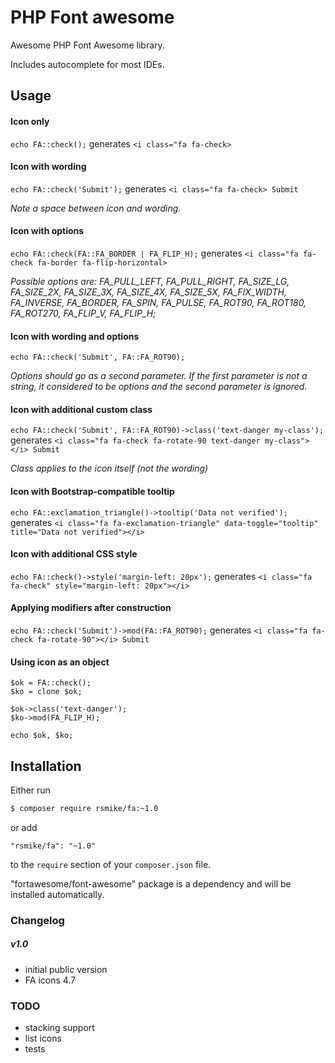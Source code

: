 # PHP Font awesome

Awesome PHP Font Awesome library. 

Includes autocomplete for most IDEs.

## Usage

#### Icon only
`echo FA::check();` generates `<i class="fa fa-check>`

#### Icon with wording
`echo FA::check('Submit');` generates `<i class="fa fa-check> Submit` 

*Note a space between icon and wording.*

#### Icon with options 
`echo FA::check(FA::FA_BORDER | FA_FLIP_H);`  generates `<i class="fa fa-check fa-border fa-flip-horizontal>`

*Possible options are: FA_PULL_LEFT, FA_PULL_RIGHT, FA_SIZE_LG, FA_SIZE_2X, FA_SIZE_3X, FA_SIZE_4X, FA_SIZE_5X, FA_FIX_WIDTH, FA_INVERSE, FA_BORDER, FA_SPIN, FA_PULSE, FA_ROT90, FA_ROT180, FA_ROT270, FA_FLIP_V, FA_FLIP_H;*

#### Icon with wording and options
`echo FA::check('Submit', FA::FA_ROT90);`

*Options should go as a second parameter. If the first parameter is not a string, it considered to be options and the second parameter is ignored.*

#### Icon with additional custom class
`echo FA::check('Submit', FA::FA_ROT90)->class('text-danger my-class');` generates `<i class="fa fa-check fa-rotate-90 text-danger my-class"></i> Submit`

*Class applies to the icon itself (not the wording)*

#### Icon with Bootstrap-compatible tooltip
`echo FA::exclamation_triangle()->tooltip('Data not verified');` generates `<i class="fa fa-exclamation-triangle" data-toggle="tooltip" title="Data not verified"></i>`


#### Icon with additional CSS style
`echo FA::check()->style('margin-left: 20px');` generates `<i class="fa fa-check" style="margin-left: 20px"></i>`

#### Applying modifiers after construction
`echo FA::check('Submit')->mod(FA::FA_ROT90);` generates `<i class="fa fa-check fa-rotate-90"></i> Submit`

#### Using icon as an object

```
$ok = FA::check();
$ko = clone $ok;

$ok->class('text-danger');
$ko->mod(FA_FLIP_H);

echo $ok, $ko;
```

## Installation

Either run
```bash
$ composer require rsmike/fa:~1.0
```

or add
```
"rsmike/fa": "~1.0"
```
to the `require` section of your `composer.json` file.

"fortawesome/font-awesome" package is a dependency and will be installed automatically.

### Changelog
##### v1.0
* initial public version
* FA icons 4.7 

### TODO

 * stacking support
 * list icons
 * tests

